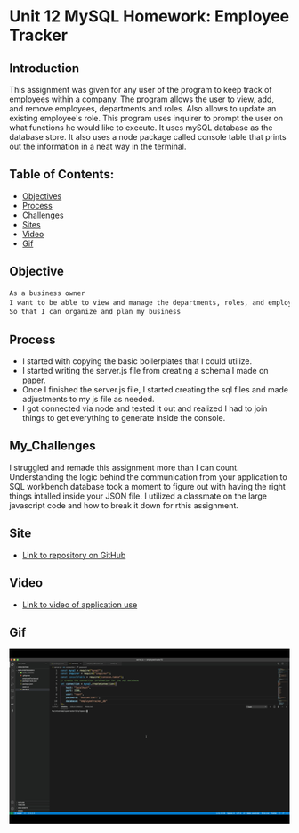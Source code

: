 # Unit 12 MySQL Homework: Employee Tracker 

## Introduction  

This assignment was given for any user of the program to keep track of employees within a company. The program allows the user to view, add, and remove employees, departments and roles. Also allows to update an existing employee's role. This program uses inquirer to prompt the user on what functions he would like to execute. It uses mySQL database as the database store. It also uses a node package called console table that prints out the information in a neat way in the terminal.

## Table of Contents:  
* [Objectives](#Objective)
* [Process](#Process)
* [Challenges](#My_Challenges)
* [Sites](#Site)
* [Video](#Video)
* [Gif](#Gif)

## Objective 

```md
As a business owner
I want to be able to view and manage the departments, roles, and employees in my company
So that I can organize and plan my business
```

## Process  

* I started with copying the basic boilerplates that I could utilize.
* I started writing the server.js file from creating a schema I made on paper.
* Once I finished the server.js file, I started creating the sql files and made adjustments to my js file as needed.
* I got connected via node and tested it out and realized I had to join things to get everything to generate inside the console.  
   
## My_Challenges  

I struggled and remade this assignment more than I can count. Understanding the logic behind the communication from your application to SQL workbench database took a moment to figure out with having the right things intalled inside your JSON file. I utilized a classmate on the large javascript code and how to break it down for rthis assignment. 

## Site  

* [Link to repository on GitHub](https://github.com/killerkyle/employeetracker12)

## Video  

* [Link to video of application use](https://drive.google.com/file/d/1X7EM3gqM69TIP3UJjD8ryizXSY1rNkOu/view?usp=sharing)  

## Gif  

![process gif](/assets/employeeTracker.gif) 